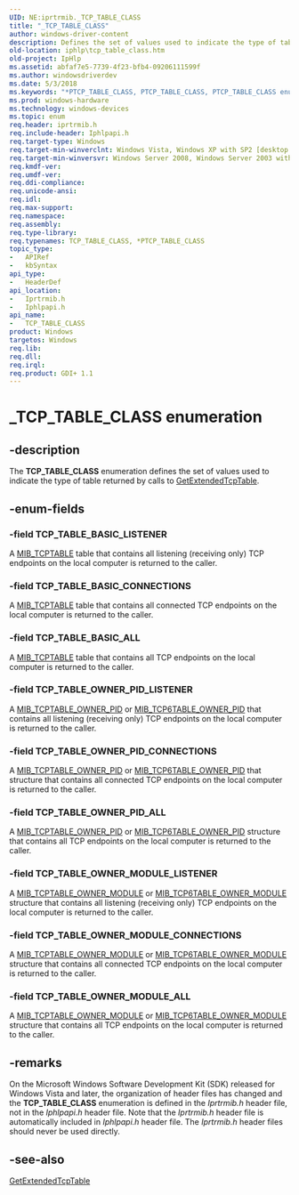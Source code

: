 ```yaml
---
UID: NE:iprtrmib._TCP_TABLE_CLASS
title: "_TCP_TABLE_CLASS"
author: windows-driver-content
description: Defines the set of values used to indicate the type of table returned by calls to GetExtendedTcpTable.
old-location: iphlp\tcp_table_class.htm
old-project: IpHlp
ms.assetid: abfaf7e5-7739-4f23-bfb4-09206111599f
ms.author: windowsdriverdev
ms.date: 5/3/2018
ms.keywords: "*PTCP_TABLE_CLASS, PTCP_TABLE_CLASS, PTCP_TABLE_CLASS enumeration pointer [IP Helper], TCP_TABLE_BASIC_ALL, TCP_TABLE_BASIC_CONNECTIONS, TCP_TABLE_BASIC_LISTENER, TCP_TABLE_CLASS, TCP_TABLE_CLASS enumeration [IP Helper], TCP_TABLE_OWNER_MODULE_ALL, TCP_TABLE_OWNER_MODULE_CONNECTIONS, TCP_TABLE_OWNER_MODULE_LISTENER, TCP_TABLE_OWNER_PID_ALL, TCP_TABLE_OWNER_PID_CONNECTIONS, TCP_TABLE_OWNER_PID_LISTENER, _TCP_TABLE_CLASS, iphlp.tcp_table_class, iphlpapi/PTCP_TABLE_CLASS, iphlpapi/TCP_TABLE_BASIC_ALL, iphlpapi/TCP_TABLE_BASIC_CONNECTIONS, iphlpapi/TCP_TABLE_BASIC_LISTENER, iphlpapi/TCP_TABLE_CLASS, iphlpapi/TCP_TABLE_OWNER_MODULE_ALL, iphlpapi/TCP_TABLE_OWNER_MODULE_CONNECTIONS, iphlpapi/TCP_TABLE_OWNER_MODULE_LISTENER, iphlpapi/TCP_TABLE_OWNER_PID_ALL, iphlpapi/TCP_TABLE_OWNER_PID_CONNECTIONS, iphlpapi/TCP_TABLE_OWNER_PID_LISTENER, iprtrmib/PTCP_TABLE_CLASS, iprtrmib/TCP_TABLE_BASIC_ALL, iprtrmib/TCP_TABLE_BASIC_CONNECTIONS, iprtrmib/TCP_TABLE_BASIC_LISTENER, iprtrmib/TCP_TABLE_CLASS, iprtrmib/TCP_TABLE_OWNER_MODULE_ALL, iprtrmib/TCP_TABLE_OWNER_MODULE_CONNECTIONS, iprtrmib/TCP_TABLE_OWNER_MODULE_LISTENER, iprtrmib/TCP_TABLE_OWNER_PID_ALL, iprtrmib/TCP_TABLE_OWNER_PID_CONNECTIONS, iprtrmib/TCP_TABLE_OWNER_PID_LISTENER"
ms.prod: windows-hardware
ms.technology: windows-devices
ms.topic: enum
req.header: iprtrmib.h
req.include-header: Iphlpapi.h
req.target-type: Windows
req.target-min-winverclnt: Windows Vista, Windows XP with SP2 [desktop apps only]
req.target-min-winversvr: Windows Server 2008, Windows Server 2003 with SP1 [desktop apps only]
req.kmdf-ver: 
req.umdf-ver: 
req.ddi-compliance: 
req.unicode-ansi: 
req.idl: 
req.max-support: 
req.namespace: 
req.assembly: 
req.type-library: 
req.typenames: TCP_TABLE_CLASS, *PTCP_TABLE_CLASS
topic_type:
-	APIRef
-	kbSyntax
api_type:
-	HeaderDef
api_location:
-	Iprtrmib.h
-	Iphlpapi.h
api_name:
-	TCP_TABLE_CLASS
product: Windows
targetos: Windows
req.lib: 
req.dll: 
req.irql: 
req.product: GDI+ 1.1
---
```


# _TCP_TABLE_CLASS enumeration


## -description


The <b>TCP_TABLE_CLASS</b> enumeration defines the set of values used to  indicate the type of table returned by  calls to <a href="https://msdn.microsoft.com/96356a0e-ae0d-4000-9223-a578cbdeaa8b">GetExtendedTcpTable</a>.


## -enum-fields




### -field TCP_TABLE_BASIC_LISTENER

A <a href="https://msdn.microsoft.com/a8ed8ac2-a72f-4099-ac99-a8b0b77b7b84">MIB_TCPTABLE</a> table that contains all listening (receiving only) TCP endpoints on the local computer is returned to the caller.


### -field TCP_TABLE_BASIC_CONNECTIONS

A <a href="https://msdn.microsoft.com/a8ed8ac2-a72f-4099-ac99-a8b0b77b7b84">MIB_TCPTABLE</a> table that contains all connected TCP endpoints  on the local computer is returned to the caller.


### -field TCP_TABLE_BASIC_ALL

A <a href="https://msdn.microsoft.com/a8ed8ac2-a72f-4099-ac99-a8b0b77b7b84">MIB_TCPTABLE</a> table that contains all TCP endpoints  on the local computer is returned to the caller.


### -field TCP_TABLE_OWNER_PID_LISTENER

A <a href="https://msdn.microsoft.com/ef39b832-1f22-468a-8734-c7d9bd3ac965">MIB_TCPTABLE_OWNER_PID</a> or <a href="https://msdn.microsoft.com/93629d1d-e5f2-4ae8-b585-17e39ae4986d">MIB_TCP6TABLE_OWNER_PID</a> that contains all listening (receiving only) TCP endpoints on the local computer is returned to the caller.


### -field TCP_TABLE_OWNER_PID_CONNECTIONS

A <a href="https://msdn.microsoft.com/ef39b832-1f22-468a-8734-c7d9bd3ac965">MIB_TCPTABLE_OWNER_PID</a> or <a href="https://msdn.microsoft.com/93629d1d-e5f2-4ae8-b585-17e39ae4986d">MIB_TCP6TABLE_OWNER_PID</a> that structure that contains all connected TCP endpoints  on the local computer is returned to the caller.


### -field TCP_TABLE_OWNER_PID_ALL

A <a href="https://msdn.microsoft.com/ef39b832-1f22-468a-8734-c7d9bd3ac965">MIB_TCPTABLE_OWNER_PID</a> or <a href="https://msdn.microsoft.com/93629d1d-e5f2-4ae8-b585-17e39ae4986d">MIB_TCP6TABLE_OWNER_PID</a> structure that contains all TCP endpoints  on the local computer is returned to the caller.


### -field TCP_TABLE_OWNER_MODULE_LISTENER

A <a href="https://msdn.microsoft.com/d44c9d82-906b-43ea-8edd-cf973864668d">MIB_TCPTABLE_OWNER_MODULE</a> or <a href="https://msdn.microsoft.com/aa52531c-1d4e-44f9-8638-1528beb491f3">MIB_TCP6TABLE_OWNER_MODULE</a> structure that contains all listening (receiving only) TCP endpoints on the local computer is returned to the caller.


### -field TCP_TABLE_OWNER_MODULE_CONNECTIONS

A <a href="https://msdn.microsoft.com/d44c9d82-906b-43ea-8edd-cf973864668d">MIB_TCPTABLE_OWNER_MODULE</a> or <a href="https://msdn.microsoft.com/aa52531c-1d4e-44f9-8638-1528beb491f3">MIB_TCP6TABLE_OWNER_MODULE</a> structure that contains all connected TCP endpoints on the local computer is returned to the caller.


### -field TCP_TABLE_OWNER_MODULE_ALL

A <a href="https://msdn.microsoft.com/d44c9d82-906b-43ea-8edd-cf973864668d">MIB_TCPTABLE_OWNER_MODULE</a> or <a href="https://msdn.microsoft.com/aa52531c-1d4e-44f9-8638-1528beb491f3">MIB_TCP6TABLE_OWNER_MODULE</a> structure that contains all  TCP endpoints on the local computer is returned to the caller.


## -remarks



On the Microsoft Windows Software Development Kit (SDK) released for Windows Vista and later, the organization of header files has changed and the <b>TCP_TABLE_CLASS</b> enumeration  is defined in the <i>Iprtrmib.h</i> header file, not in the <i>Iphlpapi.h</i> header file. Note that the <i>Iprtrmib.h</i> header file is automatically included in <i>Iphlpapi.h</i> header file. The <i>Iprtrmib.h</i> header files should never be used directly.






## -see-also




<a href="https://msdn.microsoft.com/96356a0e-ae0d-4000-9223-a578cbdeaa8b">GetExtendedTcpTable</a>
 

 

